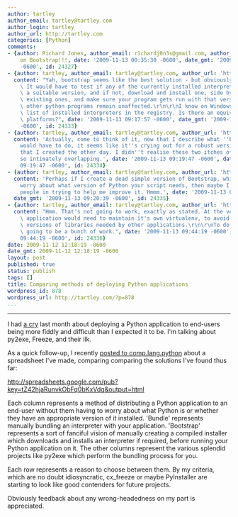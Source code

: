 ```yaml
---
author: tartley
author_email: tartley@tartley.com
author_login: tartley
author_url: http://tartley.com
categories: [Python]
comments:
- {author: Richard Jones, author_email: r1chardj0n3s@gmail.com, author_url: '', content: Bring
    on Bootstrap!!!, date: '2009-11-13 00:35:30 -0600', date_gmt: '2009-11-13 00:35:30
    -0600', id: 24327}
- {author: tartley, author_email: tartley@tartley.com, author_url: 'http://tartley.com',
  content: "Yah, bootstrap seems like the best solution - but obviously it's not trivial.\
    \ It would have to test if any of the currently installed interpreters are of\
    \ a suitable version, and if not, download and install one, side by side with\
    \ existing ones, and make sure your program gets run with that version, but all\
    \ other python programs remain unaffected.\r\n\r\nI know on Windows there's a\
    \ list of installed interpreters in the registry. Is there an equivalent on other\
    \ platforms?", date: '2009-11-13 09:17:57 -0600', date_gmt: '2009-11-13 09:17:57
    -0600', id: 24333}
- {author: tartley, author_email: tartley@tartley.com, author_url: 'http://tartley.com',
  content: 'Actually, come to think of it, now that I describe what ''bootstrap''
    would have to do, it seems like it''s crying out for a robust version of ''pychoose''
    that I created the other day. I didn''t realise these two itches of mine were
    so intimately overlapping.', date: '2009-11-13 09:19:47 -0600', date_gmt: '2009-11-13
    09:19:47 -0600', id: 24334}
- {author: tartley, author_email: tartley@tartley.com, author_url: 'http://tartley.com',
  content: 'Perhaps if I create a dead simple version of Bootstrap, which doesn''t
    worry about what version of Python your script needs, then maybe I could interest
    people in trying to help me improve it. Hmmm.', date: '2009-11-13 09:20:39 -0600',
  date_gmt: '2009-11-13 09:20:39 -0600', id: 24335}
- {author: tartley, author_email: tartley@tartley.com, author_url: 'http://tartley.com',
  content: "Hmm. That's not going to work, exactly as stated. At the very least, each\
    \ application would need to maintain it's own virtualenv, to avoid clobbering\
    \ versions of libraries needed by other applications.\r\n\r\nTo do it right is\
    \ going to be a bunch of work.", date: '2009-11-13 09:44:19 -0600', date_gmt: '2009-11-13
    09:44:19 -0600', id: 24336}
date: 2009-11-12 12:18:19 -0600
date_gmt: 2009-11-12 12:18:19 -0600
layout: post
published: true
status: publish
tags: []
title: Comparing methods of deploying Python applications
wordpress_id: 878
wordpress_url: http://tartley.com/?p=878
...
```

---

I had [a cry](http://tartley.com/?p=843) last month about deploying a
Python application to end-users being more fiddly and difficult than I
expected it to be. I'm talking about py2exe, Freeze, and their ilk.

As a quick follow-up, I recently [posted to
comp.lang.python](http://groups.google.com/group/comp.lang.python/browse_thread/thread/5abb44388a28ce25/8ce490b3587719e4?lnk=gst&q=directory+python+installed&pli=1)
about a spreadsheet I've made, comparing comparing the solutions I've
found thus far:

<http://spreadsheets.google.com/pub?key=tZ42hjaRunvkObFq0bKxVdg&output=html>

Each column represents a method of distributing a Python application to
an end-user without them having to worry about what Python is or whether
they have an appropriate version of it installed. 'Bundle' represents
manually bundling an interpreter with your application. 'Bootstrap'
represents a sort of fanciful vision of manually creating a compiled
installer which downloads and installs an interpreter if required,
before running your Python application on it. The other columns
represent the various splendid projects like py2exe which perform the
bundling process for you.

Each row represents a reason to choose between them. By my criteria,
which are no doubt idiosyncratic, cx\_freeze or maybe PyInstaller are
starting to look like good contenders for future projects.

Obviously feedback about any wrong-headedness on my part is appreciated.
